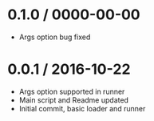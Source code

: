 0.1.0 / 0000-00-00
==================
  
  * Args option bug fixed

0.0.1 / 2016-10-22
==================

  * Args option supported in runner
  * Main script and Readme updated
  * Initial commit, basic loader and runner
